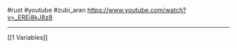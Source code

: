 #rust #youtube  #zubi_aran
https://www.youtube.com/watch?v=_EREi8kJ8z8


---------
[[1 Variables]]







